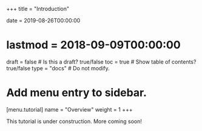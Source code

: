 +++
title = "Introduction"

date = 2019-08-26T00:00:00
# lastmod = 2018-09-09T00:00:00

draft = false  # Is this a draft? true/false
toc = true  # Show table of contents? true/false
type = "docs"  # Do not modify.

# Add menu entry to sidebar.
[menu.tutorial]
  name = "Overview"
  weight = 1
+++

This tutorial is under construction. More coming soon!